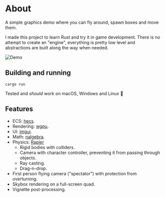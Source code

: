 # About

A simple graphics demo where you can fly around, spawn boxes and move them.

I made this project to learn Rust and try it in game development. There is no attempt to create an "engine", everything
is pretty low level and abstractions are built along the way when needed.

![Demo](/screenshot.png?raw=true)

## Building and running

```
cargo run
```

Tested and _should_ work on macOS, Windows and Linux 🙈

## Features

- ECS: [hecs](https://github.com/Ralith/hecs).
- Rendering: [wgpu](https://github.com/gfx-rs/wgpu).
- UI: [imgui](https://github.com/Yatekii/imgui-wgpu-rs). 
- Math: [nalgebra](https://github.com/dimforge/nalgebra).
- Physics: [Rapier](https://rapier.rs)
    - Rigid bodies with colliders.
    - Camera with character controller, preventing it from passing through objects.
    - Ray casting.
    - Drag-n-drop.
- First person flying camera ("spectator") with protection from overturning.
- Skybox rendering on a full-screen quad.
- Vignette post-processing.
